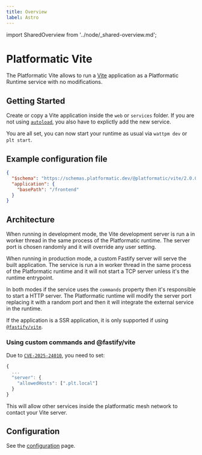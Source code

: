 ```yaml
---
title: Overview
label: Astro
---
```


import SharedOverview from '../node/_shared-overview.md';

# Platformatic Vite

The Platformatic Vite allows to run a [Vite](https://vitejs.dev/) application as a Platformatic Runtime service with no modifications.

## Getting Started

Create or copy a Vite application inside the `web` or `services` folder. If you are not using [`autoload`](../../runtime/configuration.md#autoload), you also have to explictly add the new service.

You are all set, you can now start your runtime as usual via `wattpm dev` or `plt start`.

## Example configuration file

```json
{
  "$schema": "https://schemas.platformatic.dev/@platformatic/vite/2.0.0.json",
  "application": {
    "basePath": "/frontend"
  }
}
```


## Architecture

When running in development mode, the Vite development server is run a in worker thread in the same process of the Platformatic runtime. The server port is chosen randomly and it will override any user setting.

When running in production mode, a custom Fastify server will serve the built application. The service is run a in worker thread in the same process of the Platformatic runtime and it will not start a TCP server unless it's the runtime entrypoint.

In both modes if the service uses the `commands` property then it's responsible to start a HTTP server. The Platformatic runtime will modify the server port replacing it with a random port and then it will integrate the external service in the runtime.

If the application is a SSR application, it is only supported if using [`@fastify/vite`](https://fastify-vite.dev/).

### Using custom commands and @fastify/vite

Due to [`CVE-2025-24010`](https://github.com/vitejs/vite/security/advisories/GHSA-vg6x-rcgg-rjx6), you need to set:

```js
{
  ...
  "server": {
    "allowedHosts": [".plt.local"]
  }
}
```

This will allow other services inside the platformatic mesh network to contact your Vite server.

## Configuration

See the [configuration](./configuration.md) page.

<SharedOverview/>
